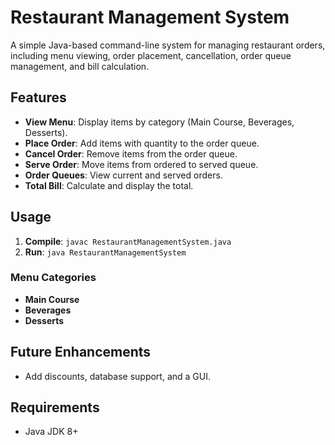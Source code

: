 # Restaurant Management System

A simple Java-based command-line system for managing restaurant orders, including menu viewing, order placement, cancellation, order queue management, and bill calculation.

## Features

- **View Menu**: Display items by category (Main Course, Beverages, Desserts).
- **Place Order**: Add items with quantity to the order queue.
- **Cancel Order**: Remove items from the order queue.
- **Serve Order**: Move items from ordered to served queue.
- **Order Queues**: View current and served orders.
- **Total Bill**: Calculate and display the total.

## Usage

1. **Compile**: `javac RestaurantManagementSystem.java`
2. **Run**: `java RestaurantManagementSystem`

### Menu Categories

- **Main Course**
- **Beverages**
- **Desserts**

## Future Enhancements

- Add discounts, database support, and a GUI.

## Requirements

- Java JDK 8+
